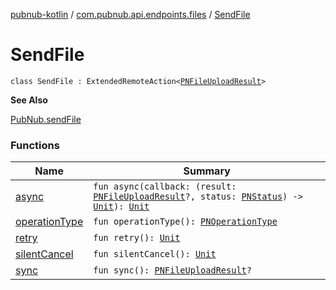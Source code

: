 [pubnub-kotlin](../../index.md) / [com.pubnub.api.endpoints.files](../index.md) / [SendFile](./index.md)

# SendFile

`class SendFile : ExtendedRemoteAction<`[`PNFileUploadResult`](../../com.pubnub.api.models.consumer.files/-p-n-file-upload-result/index.md)`>`

**See Also**

[PubNub.sendFile](../../com.pubnub.api/-pub-nub/send-file.md)

### Functions

| Name | Summary |
|---|---|
| [async](async.md) | `fun async(callback: (result: `[`PNFileUploadResult`](../../com.pubnub.api.models.consumer.files/-p-n-file-upload-result/index.md)`?, status: `[`PNStatus`](../../com.pubnub.api.models.consumer/-p-n-status/index.md)`) -> `[`Unit`](https://kotlinlang.org/api/latest/jvm/stdlib/kotlin/-unit/index.html)`): `[`Unit`](https://kotlinlang.org/api/latest/jvm/stdlib/kotlin/-unit/index.html) |
| [operationType](operation-type.md) | `fun operationType(): `[`PNOperationType`](../../com.pubnub.api.enums/-p-n-operation-type/index.md) |
| [retry](retry.md) | `fun retry(): `[`Unit`](https://kotlinlang.org/api/latest/jvm/stdlib/kotlin/-unit/index.html) |
| [silentCancel](silent-cancel.md) | `fun silentCancel(): `[`Unit`](https://kotlinlang.org/api/latest/jvm/stdlib/kotlin/-unit/index.html) |
| [sync](sync.md) | `fun sync(): `[`PNFileUploadResult`](../../com.pubnub.api.models.consumer.files/-p-n-file-upload-result/index.md)`?` |
